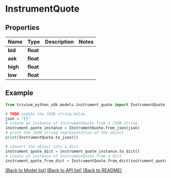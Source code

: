 # InstrumentQuote


## Properties

Name | Type | Description | Notes
------------ | ------------- | ------------- | -------------
**bid** | **float** |  | 
**ask** | **float** |  | 
**high** | **float** |  | 
**low** | **float** |  | 

## Example

```python
from trivium_python_sdk.models.instrument_quote import InstrumentQuote

# TODO update the JSON string below
json = "{}"
# create an instance of InstrumentQuote from a JSON string
instrument_quote_instance = InstrumentQuote.from_json(json)
# print the JSON string representation of the object
print(InstrumentQuote.to_json())

# convert the object into a dict
instrument_quote_dict = instrument_quote_instance.to_dict()
# create an instance of InstrumentQuote from a dict
instrument_quote_from_dict = InstrumentQuote.from_dict(instrument_quote_dict)
```
[[Back to Model list]](../README.md#documentation-for-models) [[Back to API list]](../README.md#documentation-for-api-endpoints) [[Back to README]](../README.md)


